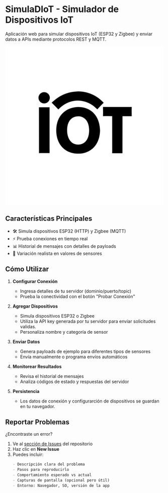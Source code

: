 # SimulaDIoT - Simulador de Dispositivos IoT

Aplicación web para simular dispositivos IoT (ESP32 y Zigbee) y enviar datos a APIs mediante protocolos REST y MQTT.

![Logo de SimulaDIoT](app/assets/simuladiot-logo.svg)

## Características Principales
- 🛠 Simula dispositivos ESP32 (HTTP) y Zigbee (MQTT)
- ⚡ Prueba conexiones en tiempo real
- 📊 Historial de mensajes con detalles de payloads
- 📡 Variación realista en valores de sensores

## Cómo Utilizar
1. **Configurar Conexión**
   - Ingresa detalles de tu servidor (dominio/puerto/topic)
   - Prueba la conectividad con el botón "Probar Conexión"

2. **Agregar Dispositivos**
   - Simula dispositivos ESP32 o Zigbee
   - Utiliza la API key generada por tu servidor para enviar solicitudes validas.
   - Personaliza nombre y categoría de sensor

3. **Enviar Datos**
   - Genera payloads de ejemplo para diferentes tipos de sensores
   - Envía manualmente o programa envíos automáticos

4. **Monitorear Resultados**
   - Revisa el historial de mensajes
   - Analiza códigos de estado y respuestas del servidor
  
5. **Persistencia**
   - Los datos de conexión y configurarción de dispositivos se guardan en tu navegador.
  
## Reportar Problemas
¿Encontraste un error?

1. Ve al [sección de Issues](https://github.com/CristobalNPE/simuladIoT/issues) del repositorio
2. Haz clic en **New Issue**
3. Puedes incluir:
   ```markdown
   - Descripción clara del problema
   - Pasos para reproducirlo
   - Comportamiento esperado vs actual
   - Capturas de pantalla (opcional pero útil)
   - Entorno: Navegador, SO, versión de la app
